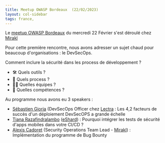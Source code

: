 ```yaml
---
title: Meetup OWASP Bordeaux  (22/02/2023)
layout: col-sidebar
tags: france, 
---
```


Le [meetup OWASP Bordeaux](https://www.meetup.com/fr-FR/owasp-france/events/291313081/) du mercredi 22 Février  s'est déroulé chez [Mirakl](https://www.mirakl.com/)

Pour cette première rencontre, nous avons adresser un sujet chaud pour beaucoup d'organisations : le DevSecOps.

Comment inclure la sécurité dans les process de développement ?
* 🛠️ Quels outils ?
* 🚥 Quels process ?
* 🤷‍♂️ Quelles équipes ?
* 🧠 Quelles compétences ?

Au programme nous avons eu 3 speakers : 

* [Sébastien Gioria](https://www.linkedin.com/in/gioria/) (DevSecOps Officer chez [Lectra](https://www.lectra.com) : Les 4,2 facteurs de succès d'un déploiement DevSecOPS a grande échelle
* [Tiana Razafindralambo](https://www.linkedin.com/in/tianaraza/) ([eShard](https://www.eshard.com)) : Pourquoi intégrer les tests de sécurité d'apps mobiles dans votre CI/CD ?
* [Alexis Cadoret](https://www.linkedin.com/in/alexiscadoret/) (Security Operations Team Lead - [Mirakl](https://www.mirakl.com/)) : Implémentation du programme de Bug Bounty
